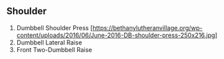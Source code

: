 ## Shoulder

1. Dumbbell Shoulder Press
   [https://bethanylutheranvillage.org/wp-content/uploads/2016/06/June-2016-DB-shoulder-press-250x216.jpg]
2. Dumbbell Lateral Raise
3. Front Two-Dumbbell Raise
